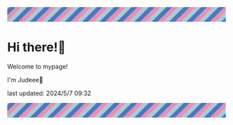 <!-- Header image -->
<img src="./pokemon/pokemon_33.png" width="1000">

# Hi there!👋

Welcome to mypage!

I'm Judeee🐷

last updated: 2024/5/7 09:32

<!-- Footer image -->
<img src="./pokemon/pokemon_33.png" width="1000">
